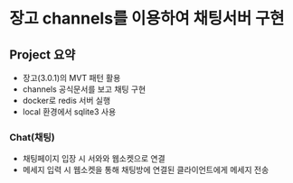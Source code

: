 # 장고 channels를 이용하여 채팅서버 구현

## Project 요약
- 장고(3.0.1)의 MVT 패턴 활용  
- channels 공식문서를 보고 채팅 구현 
- docker로 redis 서버 실행
- local 환경에서 sqlite3 사용


### Chat(채팅)
- 채팅페이지 입장 시 서와와 웹소켓으로 연결
- 메세지 입력 시 웹소켓을 통해 채팅방에 연결된 클라이언트에게 메세지 전송
